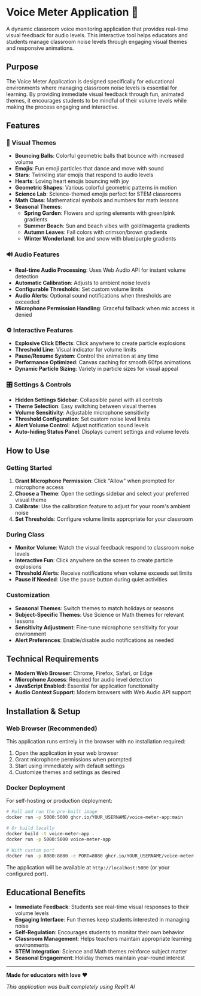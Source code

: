 # Voice Meter Application 🎤

A dynamic classroom voice monitoring application that provides real-time visual feedback for audio levels. This interactive tool helps educators and students manage classroom noise levels through engaging visual themes and responsive animations.

## Purpose

The Voice Meter Application is designed specifically for educational environments where managing classroom noise levels is essential for learning. By providing immediate visual feedback through fun, animated themes, it encourages students to be mindful of their volume levels while making the process engaging and interactive.

## Features

### 🎨 Visual Themes
- **Bouncing Balls**: Colorful geometric balls that bounce with increased volume
- **Emojis**: Fun emoji particles that dance and move with sound
- **Stars**: Twinkling star emojis that respond to audio levels
- **Hearts**: Loving heart emojis bouncing with joy
- **Geometric Shapes**: Various colorful geometric patterns in motion
- **Science Lab**: Science-themed emojis perfect for STEM classrooms
- **Math Class**: Mathematical symbols and numbers for math lessons
- **Seasonal Themes**:
  - **Spring Garden**: Flowers and spring elements with green/pink gradients
  - **Summer Beach**: Sun and beach vibes with gold/magenta gradients
  - **Autumn Leaves**: Fall colors with crimson/brown gradients
  - **Winter Wonderland**: Ice and snow with blue/purple gradients

### 🔊 Audio Features
- **Real-time Audio Processing**: Uses Web Audio API for instant volume detection
- **Automatic Calibration**: Adjusts to ambient noise levels
- **Configurable Thresholds**: Set custom volume limits
- **Audio Alerts**: Optional sound notifications when thresholds are exceeded
- **Microphone Permission Handling**: Graceful fallback when mic access is denied

### ⚙️ Interactive Features
- **Explosive Click Effects**: Click anywhere to create particle explosions
- **Threshold Line**: Visual indicator for volume limits
- **Pause/Resume System**: Control the animation at any time
- **Performance Optimized**: Canvas caching for smooth 60fps animations
- **Dynamic Particle Sizing**: Variety in particle sizes for visual appeal

### 🎛️ Settings & Controls
- **Hidden Settings Sidebar**: Collapsible panel with all controls
- **Theme Selection**: Easy switching between visual themes
- **Volume Sensitivity**: Adjustable microphone sensitivity
- **Threshold Configuration**: Set custom noise level limits
- **Alert Volume Control**: Adjust notification sound levels
- **Auto-hiding Status Panel**: Displays current settings and volume levels

## How to Use

### Getting Started
1. **Grant Microphone Permission**: Click "Allow" when prompted for microphone access
2. **Choose a Theme**: Open the settings sidebar and select your preferred visual theme
3. **Calibrate**: Use the calibration feature to adjust for your room's ambient noise
4. **Set Thresholds**: Configure volume limits appropriate for your classroom

### During Class
- **Monitor Volume**: Watch the visual feedback respond to classroom noise levels
- **Interactive Fun**: Click anywhere on the screen to create particle explosions
- **Threshold Alerts**: Receive notifications when volume exceeds set limits
- **Pause if Needed**: Use the pause button during quiet activities

### Customization
- **Seasonal Themes**: Switch themes to match holidays or seasons
- **Subject-Specific Themes**: Use Science or Math themes for relevant lessons
- **Sensitivity Adjustment**: Fine-tune microphone sensitivity for your environment
- **Alert Preferences**: Enable/disable audio notifications as needed

## Technical Requirements

- **Modern Web Browser**: Chrome, Firefox, Safari, or Edge
- **Microphone Access**: Required for audio level detection
- **JavaScript Enabled**: Essential for application functionality
- **Audio Context Support**: Modern browsers with Web Audio API support

## Installation & Setup

### Web Browser (Recommended)
This application runs entirely in the browser with no installation required:

1. Open the application in your web browser
2. Grant microphone permissions when prompted
3. Start using immediately with default settings
4. Customize themes and settings as desired

### Docker Deployment
For self-hosting or production deployment:

```bash
# Pull and run the pre-built image
docker run -p 5000:5000 ghcr.io/YOUR_USERNAME/voice-meter-app:main

# Or build locally
docker build -t voice-meter-app .
docker run -p 5000:5000 voice-meter-app

# With custom port
docker run -p 8080:8080 -e PORT=8080 ghcr.io/YOUR_USERNAME/voice-meter-app:main
```

The application will be available at `http://localhost:5000` (or your configured port).

## Educational Benefits

- **Immediate Feedback**: Students see real-time visual responses to their volume levels
- **Engaging Interface**: Fun themes keep students interested in managing noise
- **Self-Regulation**: Encourages students to monitor their own behavior
- **Classroom Management**: Helps teachers maintain appropriate learning environments
- **STEM Integration**: Science and Math themes reinforce subject matter
- **Seasonal Engagement**: Holiday themes maintain year-round interest

---

**Made for educators with love** ❤️

*This application was built completely using Replit AI*